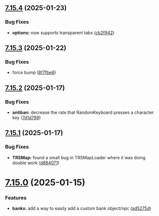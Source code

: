 ## [7.15.4](https://github.com/Torwent/SRL-T/compare/v7.15.3...v7.15.4) (2025-01-23)


### Bug Fixes

* **options:** now supports transparent tabs ([cb2f942](https://github.com/Torwent/SRL-T/commit/cb2f9428fb872bb238939cede8f3e863175c834a))



## [7.15.3](https://github.com/Torwent/SRL-T/compare/v7.15.2...v7.15.3) (2025-01-22)


### Bug Fixes

* force bump ([8f7fbe6](https://github.com/Torwent/SRL-T/commit/8f7fbe608934415528245ca877505dd96b5e46b6))



## [7.15.2](https://github.com/Torwent/SRL-T/compare/v7.15.1...v7.15.2) (2025-01-17)


### Bug Fixes

* **antiban:** decrease the rate that RandomKeyboard presses a character key ([7d1d799](https://github.com/Torwent/SRL-T/commit/7d1d79950a81d468b600e79065ff4f295b0781a7))



## [7.15.1](https://github.com/Torwent/SRL-T/compare/v7.15.0...v7.15.1) (2025-01-17)


### Bug Fixes

* **TRSMap:** found a small bug in TRSMapLoader where it was doing double work ([d884071](https://github.com/Torwent/SRL-T/commit/d884071ad796213028069609d3eeb978b1e2f50f))



# [7.15.0](https://github.com/Torwent/SRL-T/compare/v7.14.0...v7.15.0) (2025-01-15)


### Features

* **banks:** add a way to easily add a custom bank object/npc ([ad5275d](https://github.com/Torwent/SRL-T/commit/ad5275d500720a1fa380ce88555489baab0fa394))




